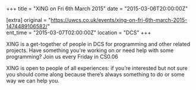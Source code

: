 +++
title = "XING on Fri 6th March 2015"
date = "2015-03-06T20:00:00Z"

[extra]
original = "https://uwcs.co.uk/events/xing-on-fri-6th-march-2015-1474489106582/"    
ent_time = "2015-03-07T02:00:00Z"
location = "DCS"
+++

XING is a get-together of people in DCS for programming and other related projects. Have something you're working on or need help with some programming? Join us every Friday in CS0.06

XING is open to people of all experiences: if you’re interested but not sure you should come along because there’s always something to do or some way we can help you.

